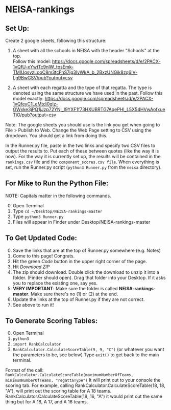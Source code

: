 # NEISA-rankings

## Set Up:  
Create 2 google sheets, following this structure:  

1. A sheet with all the schools in NEISA with the header "Schools" at the top.  
Follow this model: https://docs.google.com/spreadsheets/d/e/2PACX-1vQfU-xYwtTc9nlW_tpsEmk-TMlUqsvzLooC8m3tcFnS7ig3lvWkA_b_2BxzUNGik8zq6IV-Lg9BwGSV/pub?output=csv  

2. A sheet with each regatta and the type of that regatta. The type is denoted using the same structure we have used in the past. Follow this model exactly: https://docs.google.com/spreadsheets/d/e/2PACX-1vQfeyC1LeMtdi0qIz-GWxke3jPQ1jJzp72YNi_I9YXF1f73HXUBRTG7AqePHI_L5X54HVwAofxueTiO/pub?output=csv  

Note: The google sheets you should use is the link you get when going to File > Publish to Web. Change the Web Page setting to CSV using the dropdown. You should get a link from doing this.

In the Runner.py file, paste in the two links and specify two CSV files to output the results to. Put each of these between quotes (like the way it is now). For the way it is currently set up, the results will be contained in the `rankings.csv` file and the `component_scores.csv file`. When everything is set, run the Runner.py script (`python3 Runner.py` from the `neisa` directory).

## For Mike to Run the Python File:   
NOTE: Capitals matter in the following commands.

0. Open Terminal  
1. Type `cd ~/Desktop/NEISA-rankings-master`   
2. Type `python3 Runner.py`  
3. Files will appear in Finder under Desktop/NEISA-rankings-master

## To Get Updated Code:
0. Save the links that are at the top of Runner.py somewhere (e.g. Notes)
1. Come to this page! Congrats.  
2. Hit the green *Code* button in the upper right corner of the page.
3. Hit *Download ZIP*
4. The zip should download. Double click the download to unzip it into a folder. (Finder should open). Drag that folder into your Desktop. If it asks you to replace the existing one, say yes.
5. **VERY IMPORTANT**: Make sure the folder is called **NEISA-rankings-master**. Make sure there's no (1) or (2) at the end.
6. Update the links at the top of Runner.py if they are not correct.
7.  See above to run it!

## To Generate Scoring Tables:
0. Open Terminal
1. `python3`
2. `import RankCalculator`
3. `RankCalculator.CalculateScoreTable(9, 9, "C")` (or whatever you want the parameters to be, see below)
Type `exit()` to get back to the main terminal.

Format of the call: `RankCalculator.CalculateScoreTable(maximumNumberOfTeams, minimumNumberOfTeams, "regattaType")` It will print out to your console the scoring tab.
For example, calling RankCalculator.CalculateScoreTable(18, 18, "A"), will print out the scoring table for A 18 teams.
RankCalculator.CalculateScoreTable(18, 16, "A") it would print out the same thing but for A 18, A 17, and A 16 teams.
